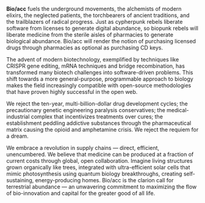 **Bio/acc** fuels the underground movements, the alchemists of modern elixirs, the neglected patients, the torchbearers of ancient traditions, and the trailblazers of radical progress. Just as cypherpunk rebels liberate software from licenses to generate digital abundance, so biopunk rebels will liberate medicine from the sterile aisles of pharmacies to generate biological abundance. Bio/acc will render the notion of purchasing licensed drugs through pharmacies as optional as purchasing CD keys.

The advent of modern biotechnology, exemplified by techniques like CRISPR gene editing, mRNA techniques and bridge recombination, has transformed many biotech challenges into software-driven problems. This shift towards a more general-purpose, programmable approach to biology makes the field increasingly compatible with open-source methodologies that have proven highly successful in the open web.

We reject the ten-year, multi-billion-dollar drug development cycles; the precautionary genetic engineering paralysis conservatives; the medical-industrial complex that incentivizes treatments over cures; the establishment peddling addictive substances through the pharmaceutical matrix causing the opioid and amphetamine crisis. We reject the requiem for a dream.

We embrace a revolution in supply chains — direct, efficient, unencumbered. We believe that medicine can be produced at a fraction of current costs through global, open collaboration. Imagine living structures grown organically like trees, integrated with ultra-efficient solar cells that mimic photosynthesis using quantum biology breakthroughs, creating self-sustaining, energy-producing homes. Bio/acc is the clarion call for terrestrial abundance — an unwavering commitment to maximizing the flow of bio-innovation and capital for the greater good of all life.